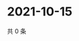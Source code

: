 # 2021-10-15

共 0 条

<!-- BEGIN -->
<!-- 最后更新时间 Fri Oct 15 2021 10:02:04 GMT+0800 (China Standard Time) -->

<!-- END -->
